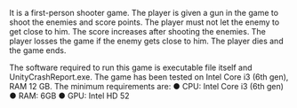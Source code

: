 It is a first-person shooter game. The player is given a gun in the game to shoot the enemies and score points. The player must not let the enemy to get close to him. 
The score increases after shooting the enemies. The player losses the game if the enemy gets close to him. The player dies and the game ends.

The software required to run this game is executable file itself and UnityCrashReport.exe. 
The game has been tested on Intel Core i3 (6th gen), RAM 12 GB.
The minimum requirements are:
●	CPU: Intel Core i3 (6th gen)
●	RAM: 6GB
●	GPU: Intel HD 52
